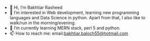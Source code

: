 - 👋 Hi, I’m Bakhtiar Rasheed
- 👀 I’m interested in Web development, learning new programming languages and Data Science in python. Apart from that, I also like to walk/run in the morning/evening.
- 🌱 I’m currently learning MERN stack, perl 5 and python.
- 📫 How to reach me: email:bakhtiar.baloch55@hotmail.com 
                       

<!---
bakhtiar56/bakhtiar56 is a ✨ special ✨ repository because its `README.md` (this file) appears on your GitHub profile.
You can click the Preview link to take a look at your changes.
--->
